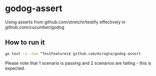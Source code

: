 # godog-assert

Using asserts from github.com/stretchr/testify effectively in github.com/cucumber/godog

## How to run it

```bash
go test -v -run ^TestFeatures$ github.com/mirogta/godog-assert 
```

Please note that 1 scenario is passing and 2 scenarios are failing - this is expected.
